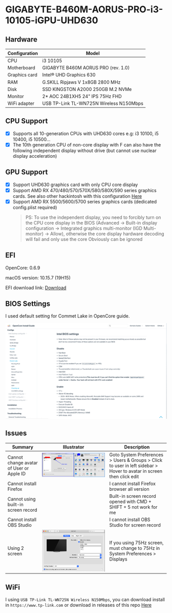 # GIGABYTE-B460M-AORUS-PRO-i3-10105-iGPU-UHD630

## Hardware

| Configuration    | Model  |
| ---------------- | ------ |
| CPU              | i3 10105 |
| Motherboard      | GIGABYTE B460M AORUS PRO (rev. 1.0) |
| Graphics card    | Intel® UHD Graphics 630 |
| RAM              | G.SKILL Ripjaws V 1x8GB 2800 MHz |
| Disk             | SSD KINGSTON A2000 250GB M.2 NVMe |
| Monitor          | 2* AOC 24B1XH5 24" IPS 75Hz FHD |
| WiFi adapter     | USB TP-Link TL-WN725N Wireless N150Mbps |

## CPU Support

- [x] Supports all 10-generation CPUs with UHD630 cores e.g: i3 10100, i5 10400, i5 10500...
- [x] The 10th generation CPU of non-core display with F can also have the following independent display without drive (but cannot use nuclear display acceleration)

## GPU Support

- [x] Support UHD630 graphics card with only CPU core display
- [x] Support AMD RX 470/480/570/570X/580/580X/590 series graphics cards. See also other hackintosh with this configuration [Here](https://github.com/giapdong/Hackintosh-Gigabyte-B460M-AORUS-PRO-i3-10100F-RX570)
- [x] Support AMD RX 5500/5600/5700 series graphics cards (dedicated config.plist required)
  > PS: To use the independent display, you need to forcibly turn on the CPU core display in the BIOS (Advanced -> Built-in display configuration -> Integrated graphics multi-monitor (IGD Multi-monitor) -> Allow), otherwise the core display hardware decoding will fail and only use the core Obviously can be ignored

## EFI

OpenCore: 0.6.9

macOS version: 10.15.7 (19H15)

EFI download link: [Download](https://github.com/giapdong/Hackintosh-B460M-AORUS-PRO-i3-10105-iGPU-UHD630/releases)

## BIOS Settings

I used default setting for Commet Lake in OpenCore guide.

![](images/BIOS_settings.png)

## Issues

| Summary | Illustrator | Description |
|---------|--------|-------------|
| Cannot change avatar of User or Apple ID | ![](images/Issue_change_avatar.png) | Goto System Preferences > Users & Groups > Click to user in left sidebar > Hover to avatar in screen then click edit |
| Cannot install Firefox | | I cannot install Firefox browser all version |
| Cannot using built-in screen record | | Built-in screen record opened with CMD + SHIFT + 5 not work for me |
| Cannot install OBS Studio | | I cannot install OBS Studio for screen record |
| Using 2 screen | ![](images/Issue_two_screen_setting.png) | If you using 75Hz screen, must change to 75Hz in System Preferences > Displays |

## WiFi

I using `USB TP-Link TL-WN725N Wireless N150Mbps`, you can download install in `https://www.tp-link.com` or download in releases of this repo [Here](https://github.com/giapdong/Hackintosh-B460M-AORUS-PRO-i3-10105-iGPU-UHD630/releases)